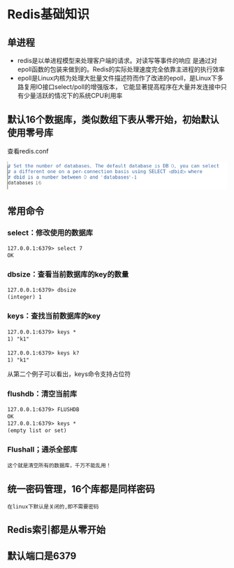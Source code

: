 # Redis基础知识
## 单进程
* redis是以单进程模型来处理客户端的请求。对读写等事件的响应 是通过对epoll函数的包装来做到的。Redis的实际处理速度完全依靠主进程的执行效率
* epoll是Linux内核为处理大批量文件描述符而作了改进的epoll，是Linux下多路复用IO接口select/poll的增强版本， 它能显著提高程序在大量并发连接中只有少量活跃的情况下的系统CPU利用率

## 默认16个数据库，类似数组下表从零开始，初始默认使用零号库
查看redis.conf<br>

![无法加载图片](https://github.com/Ywfy/Learning-summary-for-Redis/blob/master/Basic/db.png)<br>



## 常用命令

### select：修改使用的数据库
```
127.0.0.1:6379> select 7
OK
```

### dbsize：查看当前数据库的key的数量
```
127.0.0.1:6379> dbsize
(integer) 1
```

### keys：查找当前数据库的key
```
127.0.0.1:6379> keys *
1) "k1"

127.0.0.1:6379> keys k?
1) "k1"
```
从第二个例子可以看出，keys命令支持占位符

### flushdb：清空当前库
```
127.0.0.1:6379> FLUSHDB
OK
127.0.0.1:6379> keys *
(empty list or set)
```

### Flushall；通杀全部库
```
这个就是清空所有的数据库，千万不能乱用！
```

## 统一密码管理，16个库都是同样密码
```
在linux下默认是关闭的,即不需要密码
```

## Redis索引都是从零开始
## 默认端口是6379
